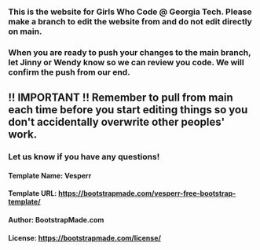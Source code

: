 ### This is the website for Girls Who Code @ Georgia Tech. Please make a branch to edit the website from and do not edit directly on main.
### When you are ready to push your changes to the main branch, let Jinny or Wendy know so we can review you code. We will confirm the push from our end.
## !! IMPORTANT !! Remember to pull from main each time before you start editing things so you don't accidentally overwrite other peoples' work.
### Let us know if you have any questions!

#### Template Name: Vesperr
#### Template URL: https://bootstrapmade.com/vesperr-free-bootstrap-template/
#### Author: BootstrapMade.com
#### License: https://bootstrapmade.com/license/
